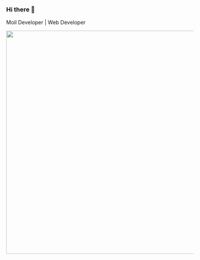 ### Hi there 👋

Moil Developer | Web Developer 

<p align="center">
  <img width="600" height="auto" src="https://media0.giphy.com/media/iIqmM5tTjmpOB9mpbn/giphy.gif">
</p>
